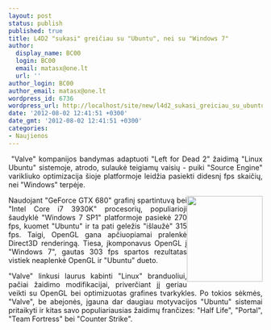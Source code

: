 ```yaml
---
layout: post
status: publish
published: true
title: L4D2 "sukasi" greičiau su "Ubuntu", nei su "Windows 7"
author:
  display_name: BC00
  login: BC00
  email: matasx@one.lt
  url: ''
author_login: BC00
author_email: matasx@one.lt
wordpress_id: 6736
wordpress_url: http://localhost/site/new/l4d2_sukasi_greiciau_su_ubuntu_nei_su_windows_7/
date: '2012-08-02 12:41:51 +0300'
date_gmt: '2012-08-02 12:41:51 +0300'
categories:
- Naujienos
---
```

<p style="text-align: justify;">
	&nbsp;&quot;Valve&quot; kompanijos bandymas adaptuoti &quot;Left for Dead 2&quot; žaidimą &quot;Linux Ubuntu&quot; sistemoje, atrodo, sulaukė teigiamų vaisių - puiki &quot;Source Engine&quot; varikliuko optimizacija &scaron;ioje platformoje leidžia pasiekti didesnį fps skaičių, nei &quot;Windows&quot; terpėje.</p>
<p style="text-align: justify; ">
	<span style="text-align: justify; "><img alt="" src="http://technews.lt/userfiles/leftfordead2.jpg" style="width: 150px; height: 170px; float: right; text-align: justify;" /></span></p>
<p style="text-align: justify;">
	Naudojant &quot;GeForce GTX 680&quot; grafinį spartintuvą bei &quot;Intel Core i7 3930K&quot; procesorių, populiarioji &scaron;audyklė &quot;Windows 7 SP1&quot; platformoje pasiekė 270 fps, kuomet &quot;Ubuntu&quot; ir ta pati geležis &quot;i&scaron;laužė&quot; 315 fps. Taigi, OpenGL gana apčiuopiamai pralenkė Direct3D renderingą. Tiesa, įkomponavus OpenGL į &quot;Windows 7&quot;, gautas 303 fps spartos rezultatas vistiek neaplenkė OpenGL ir &quot;Ubuntu&quot; dueto.</p>
<p style="text-align: justify;">
	&quot;Valve&quot; linkusi laurus kabinti &quot;Linux&quot; branduoliui, pačiai žaidimo modifikacijai, priverčiant jį geriau veikti su OpenGL bei optimizuotas grafines tvarkykles. Po tokios sėkmės, &quot;Valve&quot;, be abejonės, įgauna dar daugiau motyvacijos &quot;Ubuntu&quot; sistemai pritaikyti ir kitas savo populiariausias žaidimų frančizes: &quot;Half Life&quot;, &quot;Portal&quot;, &quot;Team Fortress&quot; bei &quot;Counter Strike&quot;.</p>
